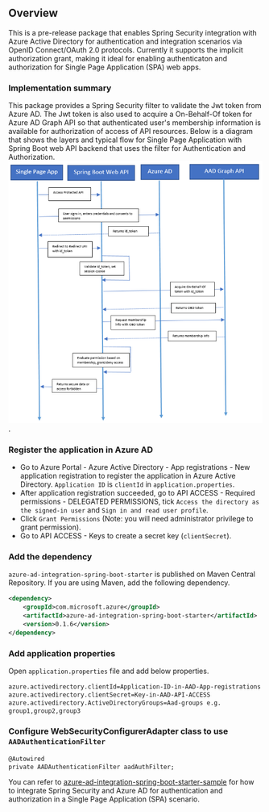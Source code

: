 ## Overview
This is a pre-release package that enables Spring Security integration with Azure Active Directory for authentication and integration scenarios via OpenID Connect/OAuth 2.0 protocols. Currently it supports the implicit authorization grant, making it ideal for enabling authenticaton and authorization for Single Page Application (SPA) web apps.

### Implementation summary
This package provides a Spring Security filter to validate the Jwt token from Azure AD. The Jwt token is also used to acquire a On-Behalf-Of token for Azure AD Graph API so that authenticated user's membership information is available for authorization of access of API resources. Below is a diagram that shows the layers and typical flow for Single Page Application with Spring Boot web API backend that uses the filter for Authentication and Authorization.
![Single Page Application + Spring Boot Web API + Azure AD](resource/spa-oauth2.png).
### Register the application in Azure AD
* Go to Azure Portal - Azure Active Directory - App registrations - New application registration to register the application in Azure Active Directory.  `Application ID` is `clientId` in `application.properties`.
* After application registration succeeded, go to API ACCESS - Required permissions - DELEGATED PERMISSIONS, tick `Access the directory as the signed-in user` and `Sign in and read user profile`.
* Click `Grant Permissions` (Note: you will need administrator privilege to grant permission).
* Go to API ACCESS - Keys to create a secret key (`clientSecret`).

### Add the dependency

`azure-ad-integration-spring-boot-starter` is published on Maven Central Repository.
If you are using Maven, add the following dependency.

```xml
<dependency>
    <groupId>com.microsoft.azure</groupId>
    <artifactId>azure-ad-integration-spring-boot-starter</artifactId>
    <version>0.1.6</version>
</dependency>
```

### Add application properties

Open `application.properties` file and add below properties.

```
azure.activedirectory.clientId=Application-ID-in-AAD-App-registrations
azure.activedirectory.clientSecret=Key-in-AAD-API-ACCESS
azure.activedirectory.ActiveDirectoryGroups=Aad-groups e.g. group1,group2,group3
```

### Configure WebSecurityConfigurerAdapter class to use `AADAuthenticationFilter`

```
@Autowired
private AADAuthenticationFilter aadAuthFilter;
```

You can refer to [azure-ad-integration-spring-boot-starter-sample](../azure-ad-integration-spring-boot-starter-sample/README.md) for how to integrate Spring Security and Azure AD for authentication and authorization in a Single Page Application (SPA) scenario.
